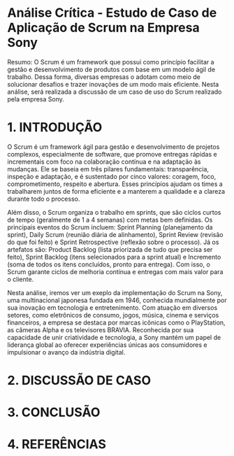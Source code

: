 # Análise Crítica - Estudo de Caso de Aplicação de Scrum na Empresa Sony
Resumo: O Scrum é um framework que possui como princípio facilitar a gestão e desenvolvimento de produtos com base em um modelo ágil de trabalho. Dessa forma, diversas empresas o adotam como meio de solucionar desafios e trazer inovações de um modo mais eficiente. Nesta análise, será realizada a discussão de um caso de uso do Scrum realizado pela empresa Sony.

# 1. INTRODUÇÃO
O Scrum é um framework ágil para gestão e desenvolvimento de projetos complexos, especialmente de software, que promove entregas rápidas e incrementais com foco na colaboração contínua e na adaptação às mudanças. Ele se baseia em três pilares fundamentais: transparência, inspeção e adaptação, e é sustentado por cinco valores: coragem, foco, comprometimento, respeito e abertura. Esses princípios ajudam os times a trabalharem juntos de forma eficiente e a manterem a qualidade e a clareza durante todo o processo.

Além disso, o Scrum organiza o trabalho em sprints, que são ciclos curtos de tempo (geralmente de 1 a 4 semanas) com metas bem definidas. Os principais eventos do Scrum incluem: Sprint Planning (planejamento da sprint), Daily Scrum (reunião diária de alinhamento), Sprint Review (revisão do que foi feito) e Sprint Retrospective (reflexão sobre o processo). Já os artefatos são: Product Backlog (lista priorizada de tudo que precisa ser feito), Sprint Backlog (itens selecionados para a sprint atual) e Incremento (soma de todos os itens concluídos, pronto para entrega). Com isso, o Scrum garante ciclos de melhoria contínua e entregas com mais valor para o cliente.

Nesta análise, iremos ver um exeplo da implementação do Scrum na Sony, uma multinacional japonesa fundada em 1946, conhecida mundialmente por sua inovação em tecnologia e entretenimento. Com atuação em diversos setores, como eletrônicos de consumo, jogos, música, cinema e serviços financeiros, a empresa se destaca por marcas icônicas como o PlayStation, as câmeras Alpha e os televisores BRAVIA. Reconhecida por sua capacidade de unir criatividade e tecnologia, a Sony mantém um papel de liderança global ao oferecer experiências únicas aos consumidores e impulsionar o avanço da indústria digital.

# 2. DISCUSSÃO DE CASO
# 3. CONCLUSÃO
# 4. REFERÊNCIAS
